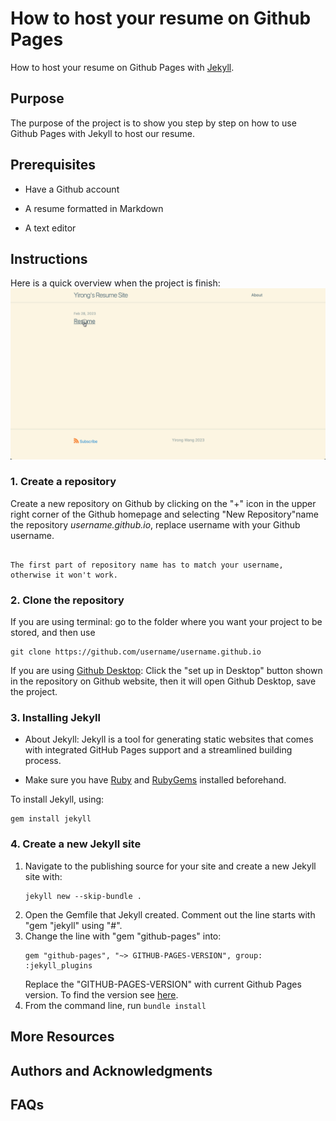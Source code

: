 # How to host your resume on Github Pages

How to host your resume on Github Pages with [Jekyll](https://jekyllrb.com/).

  

## Purpose

The purpose of the project is to show you step by step on how to use Github Pages with Jekyll to host our resume.

  

## Prerequisites

* Have a Github account

* A resume formatted in Markdown

* A text editor

  

## Instructions
Here is a quick overview when the project is finish:
![resume](https://github.com/YWYirong/YWYirong.github.io/blob/main/resume.gif)

### 1. Create a repository

Create a new repository on Github by clicking on the "+" icon in the upper right corner of the Github homepage and selecting "New Repository"name the repository *username.github.io*, replace username with your Github username.
```

The first part of repository name has to match your username, otherwise it won't work.

```
### 2. Clone the repository
If you are using terminal: go to the folder where you want your project to be stored, and then use 
```shell
git clone https://github.com/username/username.github.io
```
If you are using [Github Desktop](https://desktop.github.com/): Click the "set up in Desktop" button shown in the repository on Github website, then it will open Github Desktop, save the project.

### 3. Installing Jekyll
* About Jekyll: Jekyll is a tool for generating static websites that comes with integrated GitHub Pages support and a streamlined building process.

* Make sure you have [Ruby](https://www.ruby-lang.org/en/downloads/) and [RubyGems](https://rubygems.org/pages/download) installed beforehand.

To install Jekyll, using:
```shell
gem install jekyll
```

### 4. Create a new Jekyll site
1. Navigate to the publishing source for your site and create a new Jekyll site with:
	```shell
	jekyll new --skip-bundle .
	```
2. Open the Gemfile that Jekyll created. Comment out the line starts with "gem "jekyll" using "#".
3. Change the line with "gem "github-pages" into:
	```shell
	gem "github-pages", "~> GITHUB-PAGES-VERSION", group: 	:jekyll_plugins
	```
	Replace the "GITHUB-PAGES-VERSION" with current Github Pages version. To find the version see [here](https://pages.github.com/versions/).
4. From the command line, run `bundle install`
  

## More Resources

  
  

## Authors and Acknowledgments



  

## FAQs



